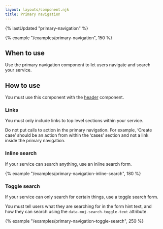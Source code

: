 ```yaml
---
layout: layouts/component.njk
title: Primary navigation
---
```


{% lastUpdated "primary-navigation" %}

{% example "/examples/primary-navigation", 150 %}

## When to use

Use the primary navigation component to let users navigate and search your service.

## How to use

You must use this component with the [header](../header) component.

### Links

You must only include links to top level sections within your service.

Do not put calls to action in the primary navigation. For example, ‘Create case’ should be an action from within the ‘cases’ section and not a link inside the primary navigation.

### Inline search

If your service can search anything, use an inline search form.

{% example "/examples/primary-navigation-inline-search", 180 %}

### Toggle search

If your service can only search for certain things, use a toggle search form.

You must tell users what they are searching for in the form hint text, and how they can search using the `data-moj-search-toggle-text` attribute.

{% example "/examples/primary-navigation-toggle-search", 250 %}
